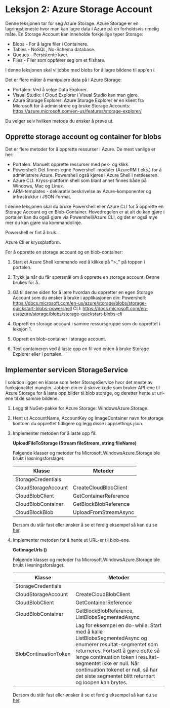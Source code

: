 # Leksjon 2: Azure Storage Account

Denne leksjonen tar for seg Azure Storage. Azure Storage er en lagringstjeneste hvor man kan lagre data i Azure på en forholdsvis rimelig måte. En Storage Account kan inneholde forkjellige typer Storage:

* Blobs - For å lagre filer i Containere. 
* Tables - NoSQL, No-Schema database.
* Queues - Persistente køer.
* Files - Filer som oppfører seg om et filshare.

I denne leksjonen skal vi jobbe med blobs for å lagre bildene til app'en i.

Det er flere måter å manipulere data på i Azure Storage:

* Portalen: Ved å velge Data Explorer.
* Visual Studio: I Cloud Explorer i Visual Studio kan man gjøre.
* Azure Storage Explorer: Azure Storage Explorer er en klient fra Microsoft for å administrere og bruke Storage Accounts: https://azure.microsoft.com/en-us/features/storage-explorer/

Du velger selv hvilken metode du ønsker å prøve ut.

## Opprette storage account og container for blobs

Det er flere metoder for å opprette ressurser i Azure. De mest vanlige er her:

* Portalen. Manuelt opprette ressurser med pek- og klikk. 
* Powershell: Det finnes egne Powershell-moduler (AzureRM f.eks.) for å administrere Azure. Powershell også kjøres i Azure Shell i nettleseren.
* Azure CLI. Kryss-plattform shell som blant annet finnes både på Windows, Mac og Linux.
* ARM-templates - deklarativ beskrivelse av Azure-komponenter og infrastruktur i JSON-format. 

I denne leksjonen skal du bruke Powershell eller Azure CLI for å opprette en Storage Account og en Blob-Container. Hovedregelen er at alt du kan gjøre i portalen kan du også gjøre via Powershell/Azure CLI, og det er også mye mer du kan gjøre via kommandolinje.

Powershell er fint å bruk..

Azure Cli er kryssplatform.

For å opprette en storage account og en blob-container: 

1. Start et Azure Shell kommando ved å klikke på ">_" på toppen i portalen.
2. Trykk ja når du får spørsmål om å opprette en storage account. Denne brukes for å..
4. Gå til denne siden for å lære hvordan du oppretter en egen Storage Account som du ønsker å bruke i applikasjonen din: 
Powershell: 
https://docs.microsoft.com/en-us/azure/storage/blobs/storage-quickstart-blobs-powershell 
CLI: 
https://docs.microsoft.com/en-us/azure/storage/blobs/storage-quickstart-blobs-cli

5. Opprett en storage account i samme ressursgruppe som du opprettet i leksjon 1.
6. Opprett en blob-container i storage account.
7. Test containeren ved å laste opp en fil ved enten å bruke Storage Explorer eller i portalen.


## Implementer servicen StorageService

I solution ligger en klasse som heter StorageService hvor det meste av funksjonalitet mangler. Jobben din er å skrive kode som bruker API-ene til Azure Storage for å laste opp bilder til blob storage, og deretter hente ut url-ene til de samme bildene.

1. Legg til NuGet-pakke for Azure Storage: WindowsAzure.Storage.

2. Hent ut AccountName, AccountKey og ImageContainer navn for storage kontoen du opprettet tidligere og legg disse i appsettings.json.

3. Implementer metoden for å laste opp fil:

   __UploadFileToStorage (Stream fileStream, string fileName)__
   
   Følgende klasser og metoder fra Microsoft.WindowsAzure.Storage ble brukt i løsningsforslaget.

   | Klasse              | Metoder               |
   |---------------------|-----------------------|
   | StorageCredentials  |                       |
   | CloudStorageAccount | CreateCloudBlobClient |
   | CloudBlobClient     | GetContainerReference |
   | CloudBlobContainer  | GetBlockBlobReference |
   | CloudBlockBlob      | UploadFromStreamAsync |
   
   Dersom du står fast eller ønsker å se et ferdig eksempel så kan du se [her](https://github.com/bouvet/azure-workshops/blob/master/Workshop_1/Komplett/AzureWorkshop/AzureWorkshopApp/Services/StorageService.cs).
    
4. Implementer metoden for å hente ut URL-er til blob-ene.
   
   __GetImageUrls ()__
   
   Følgende klasser og metoder fra Microsoft.WindowsAzure.Storage ble brukt i løsningsforslaget.
   
   | Klasse              | Metoder               |
   |---------------------|-----------------------|
   | StorageCredentials  |                       |
   | CloudStorageAccount | CreateCloudBlobClient |
   | CloudBlobClient     | GetContainerReference |
   | CloudBlobContainer  | GetBlockBlobReference, ListBlobsSegmentedAsync |
   | BlobContinuationToken | Lag for eksempel en do-while. Start med å kalle ListBlobsSegmentedAsync og enumerer resultat-segmentet som returneres. Fortsett å gjøre dette så lenge continuation token i resultat-segmentet ikke er null. Når continuation tokenet er null, så har det siste segmentet blitt returnert og loopen kan brytes. |
   
      Dersom du står fast eller ønsker å se et ferdig eksempel så kan du se [her](https://github.com/bouvet/azure-workshops/blob/master/Workshop_1/Komplett/AzureWorkshop/AzureWorkshopApp/Services/StorageService.cs).
   

